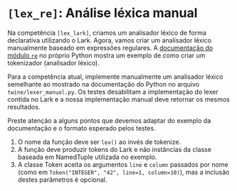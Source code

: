 # `[lex_re]`: Análise léxica manual 

Na competência `[lex_lark]`, criamos um analisador léxico de forma declarativa utilizando o Lark. Agora, vamos criar um analisador léxico manualmente baseado em expressões regulares. A [documentação do módulo `re`](https://docs.python.org/3/library/re.html#writing-a-tokenizer) no próprio Python mostra um exemplo de como criar um tokenizador (analisador léxico).

Para a competência atual, implemente manualmente um analisador léxico semelhante ao mostrado na documentação do Python no arquivo `twine/lexer_manual.py`. Os testes desabilitam a implementação do lexer contida no Lark e a nossa implementação manual deve retornar os mesmos resultados.

Preste atenção a alguns pontos que devemos adaptar do exemplo da documentação e o formato esperado pelos testes.

1. O nome da função deve ser `lex()` ao invés de tokenize.
2. A função deve produzir tokens do Lark e não instâncias da classe baseada em NamedTuple utilizada no exemplo.
3. A classe Token aceita os argumentos `line` e `column` passados por nome (como em `Token("INTEGER", "42", line=1, column=10)`), mas a inclusão destes parâmetros é opcional.
